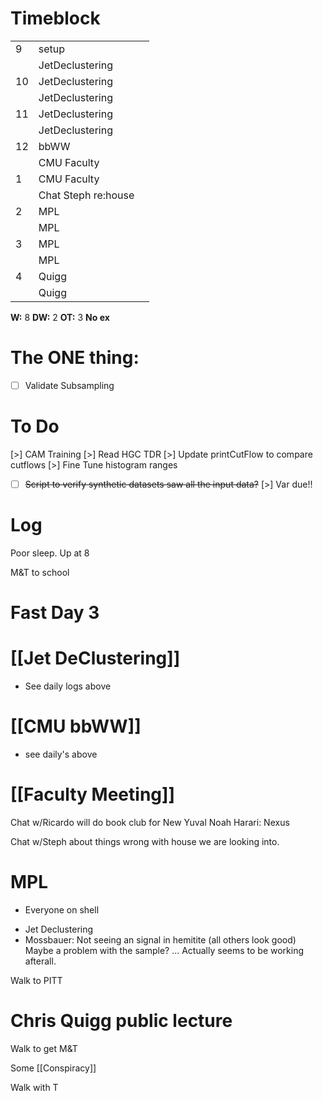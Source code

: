 # Timeblock

|     |                     |     |
| --- | ------------------- | --- |
| 9   | setup               |     |
|     | JetDeclustering     |     |
| 10  | JetDeclustering     |     |
|     | JetDeclustering     |     |
| 11  | JetDeclustering     |     |
|     | JetDeclustering     |     |
| 12  | bbWW                |     |
|     | CMU Faculty         |     |
| 1   | CMU Faculty         |     |
|     | Chat Steph re:house |     |
| 2   | MPL                 |     |
|     | MPL                 |     |
| 3   | MPL                 |     |
|     | MPL                 |     |
| 4   | Quigg               |     |
|     | Quigg               |     |

**W:** 8 
**DW:** 2
**OT:** 3 
**No ex**

# The ONE thing: 
- [ ] Validate Subsampling


# To Do
[>] CAM Training
[>] Read HGC TDR
[>] Update printCutFlow to compare cutflows
[>] Fine Tune histogram ranges
- [ ] ~~Script to verify synthetic datasets saw all the input data?~~
[>] Var due!!


# Log

Poor sleep.   Up at 8

M&T to school 

# Fast Day 3

# [[Jet DeClustering]]
- See daily logs above

# [[CMU bbWW]]
- see daily's above

# [[Faculty Meeting]]

Chat w/Ricardo will do book club for New Yuval Noah Harari: Nexus 

Chat w/Steph about things wrong with house we are looking into.

# MPL
- Everyone on shell
* Jet Declustering
* Mossbauer:  Not seeing an signal in hemitite (all others look good)
		Maybe a problem with the sample? ... Actually seems to be working afterall.


Walk to PITT 

# Chris Quigg public lecture

Walk to get M&T 

Some [[Conspiracy]]

Walk with T
